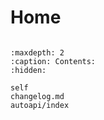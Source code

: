 
# Home

```{include} ../../README.md
```

```{toctree}
:maxdepth: 2
:caption: Contents:
:hidden:

self
changelog.md
autoapi/index
```

